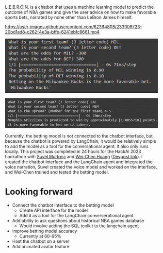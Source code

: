 L.E.B.R.O.N. is a chatbot that uses a machine learning model to predict the outcome of NBA games and give the user advice on how to make favorable sports bets, narrated by none other than LeBron James himself.


https://user-images.githubusercontent.com/62364808/233006723-20bd1ad8-c262-4e3a-bffe-6241ebfc9661.mp4

![](model1.png)

![](model2.png)

Currently, the betting model is not connected to the chatbot interface, but because the chatbot is powered by LangChain, it would be relatively simple to add the model as a tool for the conversational agent. It also only runs locally. This project was completed in 24 hours for the HackAI 2023 hackathon with [Suvel Muttreja](https://github.com/suvelmuttreja) and [Wei-Chen Huang](https://github.com/weichenhuang1) ([Devpost link](https://devpost.com/software/l-e-b-r-o-n)). I created the chatbot interface and the LangChain agent and integrated the voice narration, Suvel created the voice model and worked on the interface, and Wei-Chen trained and tested the betting model.

# Looking forward

- Connect the chatbot interface to the betting model
    - Create API interface for the model
    - Add it as a tool for the LangChain converserational agent
- Add ability to ask questions about historical NBA games database
    - Would involve adding the SQL toolkit to the langchain agent
- Improve betting model accuracy
    - Currently at 60–65%
- Host the chatbot on a server
- Add animated avatar feature
